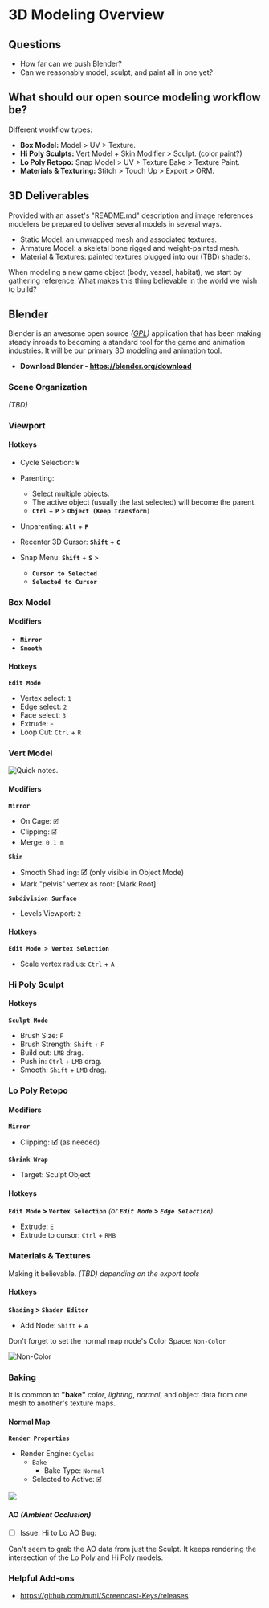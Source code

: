 # 3D Modeling Overview

## Questions
- How far can we push Blender?
- Can we reasonably model, sculpt, and paint all in one yet?

## What should our open source modeling workflow be?
Different workflow types:

- **Box Model:** Model > UV > Texture.
- **Hi Poly Sculpts:** Vert Model + Skin Modifier > Sculpt. (color paint?)
- **Lo Poly Retopo:** Snap Model > UV > Texture Bake > Texture Paint.
- **Materials & Texturing:** Stitch > Touch Up > Export > ORM.

## 3D Deliverables
Provided with an asset's "README.md" description and image references modelers be prepared to deliver several models in several ways.
- Static Model: an unwrapped mesh and associated textures.
- Armature Model: a skeletal bone rigged and weight-painted mesh.
- Material & Textures: painted textures plugged into our (TBD) shaders.

When modeling a new game object (body, vessel, habitat), we start by gathering reference. What makes this thing believable in the world we wish to build?


## Blender
Blender is an awesome open source _([GPL](https://www.blender.org/about/license/))_ application that has been making steady inroads to becoming a standard tool for the game and animation industries. It will be our primary 3D modeling and animation tool.
- **Download Blender - https://blender.org/download**

### Scene Organization
_(TBD)_

### Viewport
#### Hotkeys
- Cycle Selection: **`W`**
- Parenting:
  - Select multiple objects.
  - The active object (usually the last selected) will become the parent.
  - **`Ctrl`** + **`P`** > **`Object (Keep Transform)`**
- Unparenting: **`Alt`** + **`P`**

- Recenter 3D Cursor: **`Shift`** + **`C`**
- Snap Menu: **`Shift`** + **`S`** >
  - **`Cursor to Selected`**
  - **`Selected to Cursor`**


### Box Model
#### Modifiers

- **`Mirror`**
- **`Smooth`**

#### Hotkeys
**`Edit Mode`**

- Vertex select: `1`
- Edge select: `2`
- Face select: `3`
- Extrude: `E`
- Loop Cut: `Ctrl` + `R`

### Vert Model

![Quick notes.](docs/vert_extrude_skin.png)

#### Modifiers

**`Mirror`**
- On Cage: `🗹`
- Clipping: `🗹`
- Merge: `0.1 m`

**`Skin`**
- Smooth Shad ing: 🗹 (only visible in Object Mode)
- Mark "pelvis" vertex as root: [Mark Root]

**`Subdivision Surface`**
- Levels Viewport: `2`

#### Hotkeys
**`Edit Mode > Vertex Selection`**
- Scale vertex radius: `Ctrl` + `A`

### Hi Poly Sculpt
#### Hotkeys
**`Sculpt Mode`**

- Brush Size: `F`
- Brush Strength: `Shift` + `F`
- Build out: `LMB` drag.
- Push in: `Ctrl` + `LMB` drag.
- Smooth: `Shift` + `LMB` drag.

### Lo Poly Retopo
#### Modifiers
**`Mirror`**
- Clipping: 🗹 (as needed)

**`Shrink Wrap`**
- Target: Sculpt Object

#### Hotkeys
**`Edit Mode` > `Vertex Selection`** _(or **`Edit Mode` > `Edge Selection`**)_
- Extrude: `E`
- Extrude to cursor: `Ctrl` + `RMB`

### Materials & Textures
Making it believable. _(TBD) depending on the export tools_

#### Hotkeys
**`Shading` > `Shader Editor`**
- Add Node: `Shift` + `A`

Don't forget to set the normal map node's Color Space: `Non-Color`

![Non-Color](docs/normal_nodes.png)


### Baking
It is common to **"bake"** _color_, _lighting_, _normal_, and object data from one mesh to another's texture maps.

#### Normal Map
**`Render Properties`**
- Render Engine: `Cycles`
  - `Bake`
    - Bake Type: `Normal`
  - Selected to Active: `🗹`

![](docs/bake_settings.png)


#### AO _(Ambient Occlusion)_
- [ ] Issue: Hi to Lo AO Bug:

Can't seem to grab the AO data from just the Sculpt. It keeps rendering the intersection of the Lo Poly and Hi Poly models.

### Helpful Add-ons
- https://github.com/nutti/Screencast-Keys/releases
